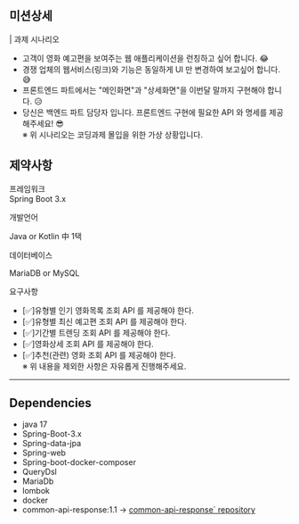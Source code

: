 ## 미션상세   
| 과제 시나리오
- 고객이 영화 예고편을 보여주는 웹 애플리케이션을 런칭하고 싶어 합니다. 😂
- 경쟁 업체의 웹서비스(링크)와 기능은 동일하게 UI 만 변경하여 보고싶어 합니다. 😅
- 프론트엔드 파트에서는 "메인화면"과 "상세화면"을 이번달 말까지 구현해야 합니다. 😥
- 당신은 백엔드 파트 담당자 입니다. 프론트엔드 구현에 필요한 API 와 명세를 제공해주세요! 😎   
  ※ 위 시나리오는 코딩과제 몰입을 위한 가상 상황입니다.

## 제약사항  
프레임워크   
Spring Boot 3.x

개발언어   

Java or Kotlin 中 1택

데이터베이스

MariaDB or MySQL

요구사항

- [✅]유형별 인기 영화목록 조회 API 를 제공해야 한다.   
- [✅]유형별 최신 예고편 조회 API 를 제공해야 한다.   
- [✅]기간별 트렌딩 조회 API 를 제공해야 한다.   
- [✅]영화상세 조회 API 를 제공해야 한다.   
- [✅]추천(관련) 영화 조회 API 를 제공해야 한다.     
※ 위 내용을 제외한 사항은 자유롭게 진행해주세요.   

---

## Dependencies

- java 17
- Spring-Boot-3.x
- Spring-data-jpa
- Spring-web
- Spring-boot-docker-composer
- QueryDsl
- MariaDb
- lombok
- docker
- common-api-response:1.1 ->
  [common-api-response` repository](https://github.com/FeelingXD/common-api-response)

